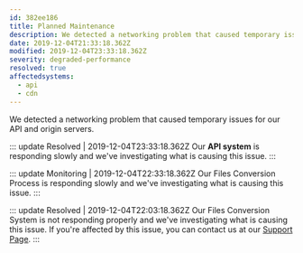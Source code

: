 ```yaml
---
id: 382ee186
title: Planned Maintenance
description: We detected a networking problem that caused temporary issues for our API and origin servers.
date: 2019-12-04T21:33:18.362Z
modified: 2019-12-04T23:33:18.362Z
severity: degraded-performance
resolved: true
affectedsystems:
  - api
  - cdn
---
```


We detected a networking problem that caused temporary issues for our API and origin servers.


::: update Resolved | 2019-12-04T23:33:18.362Z
Our **API system** is responding slowly and we've investigating what is causing this issue.
:::

::: update Monitoring | 2019-12-04T22:33:18.362Z
Our Files Conversion Process is responding slowly and we've investigating what is causing this issue.
:::

::: update Resolved | 2019-12-04T22:03:18.362Z
Our Files Conversion System is not responding properly and we've investigating what is causing this issue. If you're affected by this issue, you can contact us at our [Support Page](https://demo.statusfy.co).
:::

